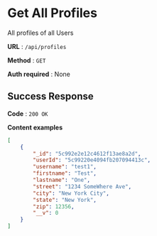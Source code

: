 # Get All Profiles

All profiles of all Users

**URL** : `/api/profiles`

**Method** : `GET`

**Auth required** : None

## Success Response

**Code** : `200 OK`

**Content examples**


```json
[
    {
        "_id": "5c992e2e12c4612f13ae8a2d",
        "userId": "5c99220e4094fb207094413c",
        "username": "test1",
        "firstname": "Test",
        "lastname": "One",
        "street": "1234 SomeWhere Ave",
        "city": "New York City",
        "state": "New York",
        "zip": 12356,
        "__v": 0
    }
]
```
